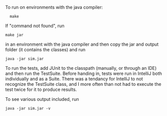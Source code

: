 To run on environments with the java compiler: 
```
  make
```

If "command not found", run 
  ```
  make jar
  ```

in an environment with the java compiler and then copy the jar and output folder (it contains the classes) and run 
  ```
  java -jar sim.jar
  ```


To run the tests, add JUnit to the classpath (manually, or through an IDE) and then run the TestSuite. Before handing in, tests were run in IntelliJ both individually and as a Suite. There was a tendancy for IntelliJ to not recognize the TestSuite class, and I more often than not had to execute the test twice for it to produce results. 


To see various output included, run 
  ```
  java -jar sim.jar -v
  ```
